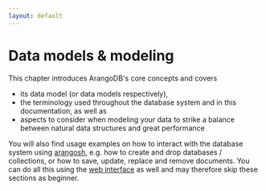 ```yaml
---
layout: default
---
```

Data models & modeling
======================

This chapter introduces ArangoDB's core concepts and covers

- its data model (or data models respectively),
- the terminology used throughout the database system and in this
  documentation, as well as
- aspects to consider when modeling your data to strike a balance
  between natural data structures and great performance

You will also find usage examples on how to interact with the database system
using [arangosh](../Programs/Arangosh/README.md), e.g. how to create and
drop databases / collections, or how to save, update, replace and remove
documents. You can do all this using the [web interface](../GettingStarted/WebInterface.md)
as well and may therefore skip these sections as beginner.
